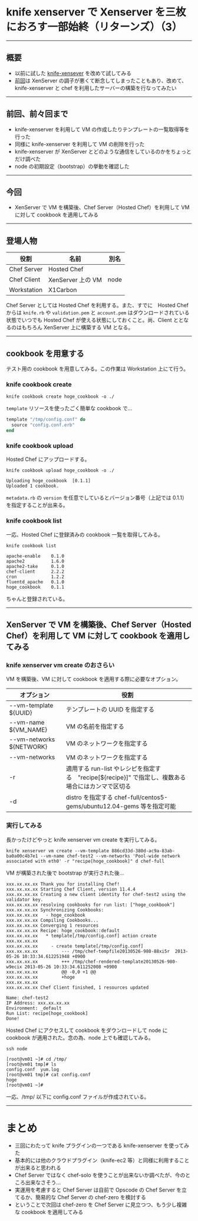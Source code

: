 # knife xenserver で Xenserver を三枚におろす一部始終（リターンズ）（3）

***

## 概要

 * 以前に試した [knife-xensever](https://github.com/bvox/knife-xenserver) を改めて試してみる
 * [前回](http://inokara.hateblo.jp/entry/2013/04/14/094554)は XenServer の調子が悪くて断念してしまったこともあり、改めて、knife-xenserver と chef を利用したサーバーの構築を行なってみたい

***

## 前回、前々回まで

 * knife-xenserver を利用して VM の作成したりテンプレートの一覧取得等を行った
 * 同様に knife-xenserver を利用して VM の削除を行った
 * knife-xenserver が XenServer とどのような通信をしているのかをちょっとだけ調べた
 * node の初期設定（bootstrap）の挙動を確認した

***

## 今回

 * XenServer で VM を構築後、Chef Server（Hosted Chef）を利用して VM に対して cookbook を適用してみる

***

## 登場人物

| 役割 | 名前 | 別名 |
|----- |------|-----|
| Chef Server | Hosted Chef | |
| Chef Client | XenServer 上の VM | node |
| Workstation | X1Carbon | |

Chef Server としては Hosted Chef を利用する。また、すでに　Hosted Chef からは `knife.rb` や `validation.pem` と `account.pem` はダウンロードされている状態でいつでも Hosted Chef が使える状態にしておくこと。尚、Client ととなるのはもちろん XenServer 上に構築する VM となる。

***

## cookbook を用意する

テスト用の cookbook を用意してみる。この作業は Workstation 上にて行う。

### knife cookbook create

```
knife cookbook create hoge_cookbook -o ./
```

`template` リソースを使ったごく簡単な cookbook で...

```ruby
template "/tmp/config.conf" do
  source "config.conf.erb"
end
```

### knife cookbook upload

Hosted Chef にアップロードする。

```
knife cookbook upload hoge_cookbook -o ./
```

```
Uploading hoge_cookbook  [0.1.1]
Uploaded 1 cookbook.
```

`metadata.rb` の `version` を任意でしているとバージョン番号（上記では 0.1.1）を指定することが出来る。

### knife cookbook list

一応、Hosted Chef に登録済みの cookbook 一覧を取得してみる。

```
knife cookbook list
```

```
apache-enable    0.1.0
apache2          1.6.0
apache2-take     0.1.0
chef-client      2.2.2
cron             1.2.2
fluentd_apache   0.1.0
hoge_cookbook    0.1.1
```

ちゃんと登録されている。

***

## XenServer で VM を構築後、Chef Server（Hosted Chef）を利用して VM に対して cookbook を適用してみる

### knife xenserver vm create のおさらい

VM を構築後、VM に対して cookbook を適用する際に必要なオプション。

| オプション | 役割 |
|----- |------|
| --vm-template ${UUID} | テンプレートの UUID を指定する |
| --vm-name ${VM_NAME} | VM の名前を指定する |
| --vm-networks ${NETWORK} | VM のネットワークを指定する |
| --vm-networks | VM のネットワークを指定する |
| -r | 適用する run-list やレシピを指定する　"recipe[${recipe}]" で指定し、複数ある場合にはカンマで区切る |
| -d | distro を指定する chef-full/centos5-gems/ubuntu12.04-gems 等を指定可能 |

### 実行してみる

長かったけどやっと knife xenserver vm create を実行してみる。

```
knife xenserver vm create --vm-template 886cd33d-380d-ac9a-83ab-ba0a00c4b7e1 --vm-name chef-test2 --vm-networks 'Pool-wide network associated with eth0' -r "recipe[hoge_cookbook]" d chef-full
```

VM が構築された後で bootstrap が実行された後...

```
xxx.xx.xx.xx Thank you for installing Chef!
xxx.xx.xx.xx Starting Chef Client, version 11.4.4
xxx.xx.xx.xx Creating a new client identity for chef-test2 using the validator key.
xxx.xx.xx.xx resolving cookbooks for run list: ["hoge_cookbook"]
xxx.xx.xx.xx Synchronizing Cookbooks:
xxx.xx.xx.xx   - hoge_cookbook
xxx.xx.xx.xx Compiling Cookbooks...
xxx.xx.xx.xx Converging 1 resources
xxx.xx.xx.xx Recipe: hoge_cookbook::default
xxx.xx.xx.xx   * template[/tmp/config.conf] action create
xxx.xx.xx.xx 
xxx.xx.xx.xx     - create template[/tmp/config.conf]
xxx.xx.xx.xx         --- /tmp/chef-tempfile20130526-980-88xi5r  2013-05-26 10:33:34.612251948 +0900
xxx.xx.xx.xx         +++ /tmp/chef-rendered-template20130526-980-w9ecix 2013-05-26 10:33:34.611252008 +0900
xxx.xx.xx.xx         @@ -0,0 +1 @@
xxx.xx.xx.xx         +hoge
xxx.xx.xx.xx 
xxx.xx.xx.xx Chef Client finished, 1 resources updated

Name: chef-test2
IP Address: xxx.xx.xx.xx
Environment: _default
Run List: recipe[hoge_cookbook]
Done!
```

Hosted Chef にアクセスして cookbook をダウンロードして node に cookbook が適用された。念の為、node 上でも確認してみる。

```
ssh node
```
```
[root@vm01 ~]# cd /tmp/
[root@vm01 tmp]# ls
config.conf  yum.log
[root@vm01 tmp]# cat config.conf 
hoge
[root@vm01 ~]#
```

一応、/tmp/ 以下に config.conf ファイルが作成されている。

***

# まとめ

 * 三回にわたって knife プラグインの一つである knife-xenserver を使ってみた
 * 基本的には他のクラウドプラグイン（knife-ec2 等）と同様に利用することが出来ると思われる
 * Chef Server ではなく chef-solo を使うことが出来ないか調べたが、今のところ出来なさそう...
 * 実運用を考慮すると Chef Server は自前で Opscode の Chef Server を立てるか、簡易的な Chef Server の chef-zero を検討する
 * ということで次回は chef-zero を Chef Server に見立つつ、もう少し複雑な cookbook を適用してみる
